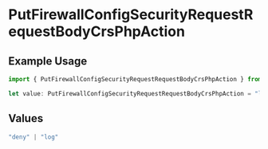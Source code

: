 # PutFirewallConfigSecurityRequestRequestBodyCrsPhpAction

## Example Usage

```typescript
import { PutFirewallConfigSecurityRequestRequestBodyCrsPhpAction } from "@vercel/sdk/models/putfirewallconfigop.js";

let value: PutFirewallConfigSecurityRequestRequestBodyCrsPhpAction = "log";
```

## Values

```typescript
"deny" | "log"
```